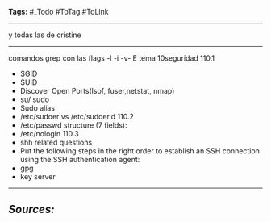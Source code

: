 **Tags:** #_Todo
#ToTag #ToLink 
- - -
y todas las de cristine

- - - 
comandos
grep con las flags -l -i -v- E
tema 10seguridad
110.1
- SGID
- SUID
- Discover Open Ports(lsof, fuser,netstat, nmap)
- su/ sudo
- Sudo alias
- /etc/sudoer vs /etc/sudoer.d
110.2
- /etc/passwd structure (7 fields):
- /etc/nologin
110.3
- shh related questions
-  Put the following steps in the right order to establish an SSH connection using the SSH authentication agent:
- gpg
- key server
- - - 
## ***Sources:***